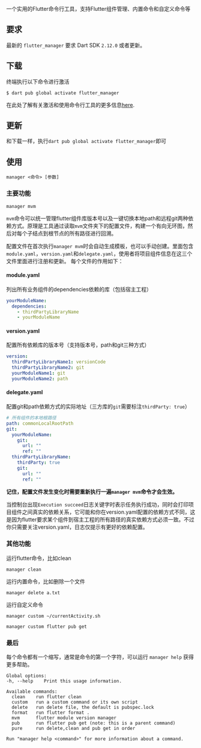 一个实用的Flutter命令行工具，支持Flutter组件管理、内置命令和自定义命令等

## 要求

最新的 `flutter_manager` 要求 Dart SDK `2.12.0` 或者更新。

## 下载

终端执行以下命令进行激活

```
$ dart pub global activate flutter_manager
```

在此处了解有关激活和使用命令行工具的更多信息[here](https://www.dartlang.org/tools/pub/cmd/pub-global).

## 更新

和下载一样，执行`dart pub global activate flutter_manager`即可

## 使用

```
manager <命令> [参数]
```

### 主要功能

```
manager mvm
```

`mvm`命令可以统一管理flutter组件库版本号以及一键切换本地path和远程git两种依赖方式。原理是工具通过读取`mvm`文件夹下的配置文件，构建一个有向无环图，然后对每个子结点到根节点的所有路径进行回溯。



配置文件在首次执行`manager mvm`时会自动生成模板，也可以手动创建。里面包含`module.yaml`，`version.yaml`和`delegate.yaml`，使用者将项目组件信息在这三个文件里面进行注册和更新。
每个文件的作用如下：

#### module.yaml

列出所有业务组件的dependencies依赖的库（包括宿主工程）

```yaml
yourModuleName:
  dependencies:
    - thirdPartyLibraryName
    - yourModuleName
```

#### version.yaml

配置所有依赖库的版本号（支持版本号，path和git三种方式）

```yaml
version:
  thirdPartyLibraryName1: versionCode
  thirdPartyLibraryName2: git
  yourModuleName1: git
  yourModuleName2: path
```

#### delegate.yaml

配置git和path依赖方式的实际地址（三方库的`git`需要标注`thirdParty: true`）

```yaml
# 所有组件的本地根路径
path: commonLocalRootPath
git:
  yourModuleName:
    git:
      url: ""
      ref: ""
  thirdPartyLibraryName:
    thirdParty: true
    git:
      url: ""
      ref: ""
```

**记住，配置文件发生变化时需要重新执行一遍`manager mvm`命令才会生效。**

当控制台出现`Execution succeed`日志关键字时表示任务执行成功，同时会打印项目组件之间真实的依赖关系，它可能和你在version.yaml配置的依赖方式不同，这是因为flutter要求某个组件到宿主工程的所有路径的真实依赖方式必须一致。不过你只需要关注version.yaml，日志仅提示有更好的依赖配置。

### 其他功能

运行flutter命令，比如clean

```
manager clean
```

运行内置命令，比如删除一个文件

```
manager delete a.txt
```

运行自定义命令

```
manager custom ~/currentActivity.sh
```

```
manager custom flutter pub get
```

### 最后

每个命令都有一个缩写，通常是命令的第一个字符，可以运行 `manager help` 获得更多帮助。

```
Global options:
-h, --help    Print this usage information.

Available commands:
  clean    run flutter clean
  custom   run a custom command or its own script
  delete   run delete file, the default is pubspec.lock
  format   run flutter format .
  mvm      flutter module version manager
  pub      run flutter pub get (note: this is a parent command)
  pure     run delete,clean and pub get in order

Run "manager help <command>" for more information about a command.

```
